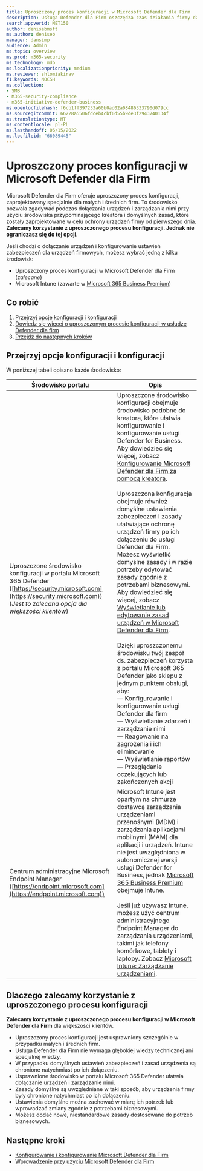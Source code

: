 ```yaml
---
title: Uproszczony proces konfiguracji w Microsoft Defender dla Firm
description: Usługa Defender dla Firm oszczędza czas działania firmy dzięki uproszczonym procesom konfiguracji. Zobacz, jak to działa i chroni Twoją firmę od pierwszego dnia.
search.appverid: MET150
author: denisebmsft
ms.author: deniseb
manager: dansimp
audience: Admin
ms.topic: overview
ms.prod: m365-security
ms.technology: mdb
ms.localizationpriority: medium
ms.reviewer: shlomiakirav
f1.keywords: NOCSH
ms.collection:
- SMB
- M365-security-compliance
- m365-initiative-defender-business
ms.openlocfilehash: f6cb1ff397233a60b0ad02a08486333790d079cc
ms.sourcegitcommit: 66228a5506fdceb4cbf0d55b9de3f2943740134f
ms.translationtype: MT
ms.contentlocale: pl-PL
ms.lasthandoff: 06/15/2022
ms.locfileid: "66089445"
---
```

# <a name="the-simplified-configuration-process-in-microsoft-defender-for-business"></a>Uproszczony proces konfiguracji w Microsoft Defender dla Firm

Microsoft Defender dla Firm oferuje uproszczony proces konfiguracji, zaprojektowany specjalnie dla małych i średnich firm. To środowisko pozwala zgadywać podczas dołączania urządzeń i zarządzania nimi przy użyciu środowiska przypominającego kreatora i domyślnych zasad, które zostały zaprojektowane w celu ochrony urządzeń firmy od pierwszego dnia. **Zalecamy korzystanie z uproszczonego procesu konfiguracji. Jednak nie ograniczasz się do tej opcji**.

Jeśli chodzi o dołączanie urządzeń i konfigurowanie ustawień zabezpieczeń dla urządzeń firmowych, możesz wybrać jedną z kilku środowisk: 

- Uproszczony proces konfiguracji w Microsoft Defender dla Firm (*zalecane*) 
- Microsoft Intune (zawarte w [Microsoft 365 Business Premium](../../business-premium/index.md))

## <a name="what-to-do"></a>Co robić

1. [Przejrzyj opcje konfiguracji i konfiguracji](#review-your-setup-and-configuration-options)
2. [Dowiedz się więcej o uproszczonym procesie konfiguracji w usłudze Defender dla firm](#why-we-recommend-using-the-simplified-configuration-process)
3. [Przejdź do następnych kroków](#next-steps)


## <a name="review-your-setup-and-configuration-options"></a>Przejrzyj opcje konfiguracji i konfiguracji

W poniższej tabeli opisano każde środowisko:

| Środowisko portalu  | Opis  |
|---------|---------|
| Uproszczone środowisko konfiguracji w portalu Microsoft 365 Defender ([https://security.microsoft.com](https://security.microsoft.com)) <br/>(*Jest to zalecana opcja dla większości klientów*)  | Uproszczone środowisko konfiguracji obejmuje środowisko podobne do kreatora, które ułatwia konfigurowanie i konfigurowanie usługi Defender for Business. Aby dowiedzieć się więcej, zobacz [Konfigurowanie Microsoft Defender dla Firm za pomocą kreatora](mdb-use-wizard.md).<br/><br/>Uproszczona konfiguracja obejmuje również domyślne ustawienia zabezpieczeń i zasady ułatwiające ochronę urządzeń firmy po ich dołączeniu do usługi Defender dla Firm. Możesz wyświetlić domyślne zasady i w razie potrzeby edytować zasady zgodnie z potrzebami biznesowymi. Aby dowiedzieć się więcej, zobacz [Wyświetlanie lub edytowanie zasad urządzeń w Microsoft Defender dla Firm](mdb-view-edit-policies.md).<br/><br/>Dzięki uproszczonemu środowisku twój zespół ds. zabezpieczeń korzysta z portalu Microsoft 365 Defender jako sklepu z jednym punktem obsługi, aby: <br/>— Konfigurowanie i konfigurowanie usługi Defender dla firm <br/>— Wyświetlanie zdarzeń i zarządzanie nimi<br/>— Reagowanie na zagrożenia i ich eliminowanie<br/>— Wyświetlanie raportów<br/>— Przeglądanie oczekujących lub zakończonych akcji  |
| Centrum administracyjne Microsoft Endpoint Manager ([https://endpoint.microsoft.com](https://endpoint.microsoft.com))  | Microsoft Intune jest opartym na chmurze dostawcą zarządzania urządzeniami przenośnymi (MDM) i zarządzania aplikacjami mobilnymi (MAM) dla aplikacji i urządzeń. Intune nie jest uwzględniona w autonomicznej wersji usługi Defender for Business, jednak [Microsoft 365 Business Premium](../../business-premium/index.md) obejmuje Intune.<br/><br/>Jeśli już używasz Intune, możesz użyć centrum administracyjnego Endpoint Manager do zarządzania urządzeniami, takimi jak telefony komórkowe, tablety i laptopy. Zobacz [Microsoft Intune: Zarządzanie urządzeniami](/mem/intune/fundamentals/what-is-device-management). |

## <a name="why-we-recommend-using-the-simplified-configuration-process"></a>Dlaczego zalecamy korzystanie z uproszczonego procesu konfiguracji

**Zalecamy korzystanie z uproszczonego procesu konfiguracji w Microsoft Defender dla Firm** dla większości klientów. 

- Uproszczony proces konfiguracji jest usprawniony szczególnie w przypadku małych i średnich firm. 
- Usługa Defender dla Firm nie wymaga głębokiej wiedzy technicznej ani specjalnej wiedzy. 
- W przypadku domyślnych ustawień zabezpieczeń i zasad urządzenia są chronione natychmiast po ich dołączeniu.
- Usprawnione środowisko w portalu Microsoft 365 Defender ułatwia dołączanie urządzeń i zarządzanie nimi. 
- Zasady domyślne są uwzględniane w taki sposób, aby urządzenia firmy były chronione natychmiast po ich dołączeniu.
- Ustawienia domyślne można zachować w miarę ich potrzeb lub wprowadzać zmiany zgodnie z potrzebami biznesowymi. 
- Możesz dodać nowe, niestandardowe zasady dostosowane do potrzeb biznesowych.

## <a name="next-steps"></a>Następne kroki

- [Konfigurowanie i konfigurowanie Microsoft Defender dla Firm](mdb-setup-configuration.md)
- [Wprowadzenie przy użyciu Microsoft Defender dla Firm](mdb-get-started.md)
